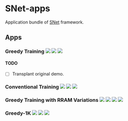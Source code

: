 # SNet-apps

Application bundle of [SNet](https://github.com/Nuullll/SNet) framework.

## Apps

### Greedy Training ![](https://img.shields.io/badge/-MNIST-blue.svg) ![](https://img.shields.io/badge/-28x28-orange.svg) ![](https://img.shields.io/badge/subset-0,1,2-green.svg)

#### TODO

* [ ] Transplant original demo.

### Conventional Training ![](https://img.shields.io/badge/-MNIST-blue.svg) ![](https://img.shields.io/badge/-28x28-orange.svg) ![](https://img.shields.io/badge/subset-0,1,2-green.svg)

### Greedy Training with RRAM Variations ![](https://img.shields.io/badge/-MNIST-blue.svg) ![](https://img.shields.io/badge/-28x28-orange.svg) ![](https://img.shields.io/badge/subset-0,1,2-green.svg) ![](https://img.shields.io/badge/variations-red.svg)

### Greedy-1K ![](https://img.shields.io/badge/-MNIST-blue.svg) ![](https://img.shields.io/badge/downsampled-11x11-orange.svg) ![](https://img.shields.io/badge/subset-0,1,2-green.svg)

